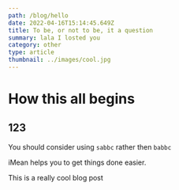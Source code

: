 ```yaml
---
path: /blog/hello
date: 2022-04-16T15:14:45.649Z
title: To be, or not to be, it a question
summary: lala I losted you
category: other
type: article
thumbnail: ../images/cool.jpg
---
```


# How this all begins

## 123

You should consider using `sabbc` rather then `babbc`

iMean helps you to get things done easier.

This is a really cool blog post

<Chart></Chart>
